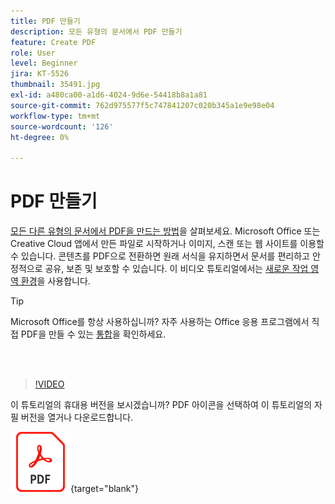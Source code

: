 ```yaml
---
title: PDF 만들기
description: 모든 유형의 문서에서 PDF 만들기
feature: Create PDF
role: User
level: Beginner
jira: KT-5526
thumbnail: 35491.jpg
exl-id: a480ca00-a1d6-4024-9d6e-54418b8a1a81
source-git-commit: 762d975577f5c747841207c020b345a1e9e98e04
workflow-type: tm+mt
source-wordcount: '126'
ht-degree: 0%

---
```


# PDF 만들기

[모든 다른 유형의 문서에서 PDF을 만드는 방법](https://www.adobe.com/kr/acrobat/online/convert-pdf.html)을 살펴보세요. Microsoft Office 또는 Creative Cloud 앱에서 만든 파일로 시작하거나 이미지, 스캔 또는 웹 사이트를 이용할 수 있습니다. 콘텐츠를 PDF으로 전환하면 원래 서식을 유지하면서 문서를 편리하고 안정적으로 공유, 보존 및 보호할 수 있습니다. 이 비디오 튜토리얼에서는 [새로운 작업 영역 환경](new-workspace.md)을 사용합니다.

>[!TIP]
>
>Microsoft Office를 항상 사용하십니까? 자주 사용하는 Office 응용 프로그램에서 직접 PDF을 만들 수 있는 [통합](../integrate/integrate-overview.md#microsoft)을 확인하세요.

<br> 

>[!VIDEO](https://video.tv.adobe.com/v/35491?quality=12&learn=on&hidetitle=true)

이 튜토리얼의 휴대용 버전을 보시겠습니까? PDF 아이콘을 선택하여 이 튜토리얼의 자필 버전을 열거나 다운로드합니다.

[![PDF 아이콘 이미지](../assets/acrobat_PDF_96.png)](../assets/create_a_pdf.pdf){target="blank"}